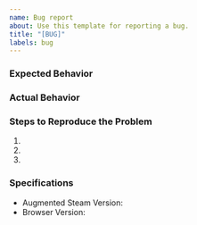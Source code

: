 ```yaml
---
name: Bug report
about: Use this template for reporting a bug.
title: "[BUG]"
labels: bug
---
```


### Expected Behavior


### Actual Behavior


### Steps to Reproduce the Problem

  1. 
  2. 
  3. 

### Specifications

  - Augmented Steam Version: 
  - Browser Version: 
